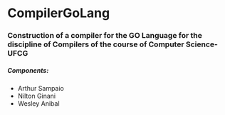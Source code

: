 # CompilerGoLang
### Construction of a compiler for the GO Language for the discipline of Compilers of the course of Computer Science-UFCG

##### Components:
<ul>
  <li href="https://www.linkedin.com/in/arthursampaiopcorreia/">Arthur Sampaio</li>
  <li href="https://www.linkedin.com/in/nilton-ginani-08314b64/">Nilton Ginani</li>
  <li href="https://www.linkedin.com/in/wesley-anibal/">Wesley Anibal</li>
</ul>




